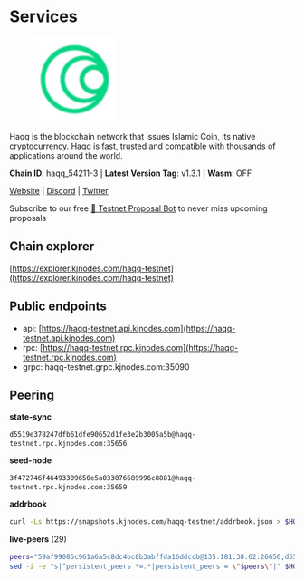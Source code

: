 # Services

<figure><img src="https://raw.githubusercontent.com/kj89/cosmos-images/main/logos/haqq.png" width="150" alt=""><figcaption></figcaption></figure>

Haqq is the blockchain network that issues Islamic Coin,  its native cryptocurrency. Haqq is fast, trusted and  compatible with thousands of applications around the world.

**Chain ID**: haqq_54211-3 | **Latest Version Tag**: v1.3.1 | **Wasm**: OFF

[Website](https://islamiccoin.net) | [Discord](https://discord.gg/hU9MHG5kZq) | [Twitter](https://twitter.com/Islamic_Coin)



Subscribe to our free [🤖 Testnet Proposal Bot](https://t.me/kjnodes_testnet_proposal_bot) to never miss upcoming proposals


## Chain explorer
[https://explorer.kjnodes.com/haqq-testnet](https://explorer.kjnodes.com/haqq-testnet)

## Public endpoints

* api: [https://haqq-testnet.api.kjnodes.com](https://haqq-testnet.api.kjnodes.com)
* rpc: [https://haqq-testnet.rpc.kjnodes.com](https://haqq-testnet.rpc.kjnodes.com)
* grpc: haqq-testnet.grpc.kjnodes.com:35090

## Peering

**state-sync**

```text
d5519e378247dfb61dfe90652d1fe3e2b3005a5b@haqq-testnet.rpc.kjnodes.com:35656
```

**seed-node**

```text
3f472746f46493309650e5a033076689996c8881@haqq-testnet.rpc.kjnodes.com:35659
```

**addrbook**
```bash
curl -Ls https://snapshots.kjnodes.com/haqq-testnet/addrbook.json > $HOME/.haqqd/config/addrbook.json
```

**live-peers** (29)
```bash
peers="59af99085c961a6a5c8dc4bc8b3abffda16ddccb@135.181.38.62:26656,d5519e378247dfb61dfe90652d1fe3e2b3005a5b@65.109.68.190:35656,23ff658b56fbb8bc73372973a34733ff5d79b435@142.132.202.50:11604,9eb507f9365313dbe7f426050fec9648298f58ee@109.205.183.51:26656,bc777df96c83c0433561c88c541dbbc520928f6c@195.3.221.239:26656,927a323649e7dd8d4c75da6e5edaee439652b46f@65.109.92.241:20116,3df5a68b919177179c6dcb0b9c9354fd6bbba1c8@65.109.92.240:20116,442d3bacb350437b8d9f0f1431e0519b81094100@135.181.62.222:26656,d7ac44bf8f8d760c3df1a8695145021f35feb985@34.88.220.124:26656,a6150d39e4725d28a56f41ebf3c6d457c54bd2f1@34.138.250.4:26656,23a1176c9911eac442d6d1bf15f92eeabb3981d5@45.83.173.18:26656,230d299006a432b0f44534ca8a19c8c876c0ccb3@85.10.193.246:26656,5fff90a628395b951d5fb34c64ae6c304b54d2e5@94.130.137.225:36656,24e894d4d8a18276acf6051cccf369a1ce69842d@65.108.151.105:26656,ee4db669ed2ff87cb2a47f848fa061517eb47737@161.97.151.46:26656,eb503dddcc41ba801c646d63cc762de4e9c43aa4@35.228.23.164:26656,0d5a3f0be2d61efe4151fe58c94d6e5299210e8d@65.109.12.191:26656,acba49be707c31a831a3bca9d9d9f7defcc0bd21@142.132.148.174:26656,1fefb6b75431482502e125a290deba1e7e539d4e@135.181.148.11:26656,29731457774b61da8186b9c764e8f7c1e2465e3e@142.93.36.176:26656,78e3ef8adf819b479acc13a2f92ab5c0fa350aeb@66.45.231.30:11464,f57fae1bdea281392b563a58978a2d8c0a37725f@95.217.233.234:26656,589f76a7932cf6d4ecf601a11ccc0a721b9a4ee4@65.109.85.170:29656,ed145a35b436878c1f1c10634bd18600f3696e17@95.217.181.142:26656,8865bf7e0575d3033b54d41854ed117ee40983bd@3.125.7.6:26656,331ca63236ba05842d561e22c0bcc8582efa60a1@209.126.80.192:26656,db769f0f7adb893e5af9527f149f3fe587e293ed@135.181.183.93:27656,2d13d679b64e1a574904a140f72815644ec71131@65.21.133.125:30656,32a8eec046b95e8646ff0810b4596dc7083a0beb@65.108.145.131:26656"
sed -i -e "s|^persistent_peers *=.*|persistent_peers = \"$peers\"|" $HOME/.haqqd/config/config.toml
```
